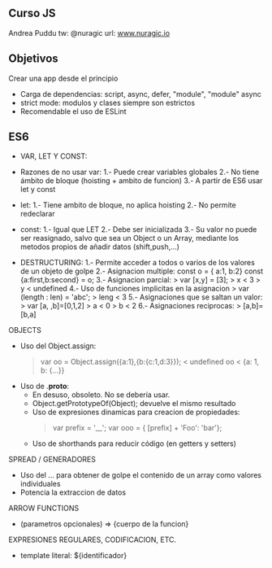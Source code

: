 Curso JS
--------
Andrea Puddu 
tw: @nuragic 
url: www.nuragic.io

Objetivos
---------
Crear una app desde el principio

* Carga de dependencias: script, async, defer, "module", "module" async
* strict mode: modulos y clases siempre son estrictos
* Recomendable el uso de ESLint

ES6
---
* VAR, LET Y CONST:
* Razones de no usar var:
  1.- Puede crear variables globales
  2.- No tiene ámbito de bloque (hoisting + ambito de funcion)
  3.- A partir de ES6 usar let y const

* let:
  1.- Tiene ambito de bloque, no aplica hoisting
  2.- No permite redeclarar

* const:
  1.- Igual que LET
  2.- Debe ser inicializada
  3.- Su valor no puede ser reasignado, salvo que sea un Object o un Array, mediante los metodos propios de añadir datos (shift,push,...)

* DESTRUCTURING:
  1.- Permite acceder a todos o varios de los valores de un objeto de golpe
  2.- Asignacion multiple:
      const o = { a:1, b:2}
      const {a:first,b:second} = o;
  3.- Asignacion parcial:
      > var [x,y] = [3];
      > x
      < 3
      > y
      < undefined
  4.- Uso de funciones implicitas en la asignacion
      > var (length : len) = 'abc';
      > leng
      < 3
  5.- Asignaciones que se saltan un valor:
      > var [a, ,b]=[0,1,2]
      > a
      < 0
      > b
      < 2
  6.- Asignaciones reciprocas:
      > [a,b]=[b,a]

OBJECTS
  * Uso del Object.assign:
    > var oo = Object.assign({a:1},{b:{c:1,d:3}});
    < undefined
    > oo
    < {a: 1, b: {…}}
  * Uso de .__proto__:
    - En desuso, obsoleto. No se debería usar.
    - Object.getPrototypeOf(Object); devuelve el mismo resultado
    - Uso de expresiones dinamicas para creacion de propiedades:
      > var prefix = '__';
      > var ooo = { [prefix] + 'Foo': 'bar'};
    - Uso de shorthands para reducir código (en getters y setters)

SPREAD / GENERADORES
  * Uso del ... para obtener de golpe el contenido de un array como valores individuales
  * Potencia la extraccion de datos

ARROW FUNCTIONS
  * (parametros opcionales) => {cuerpo de la funcion}

EXPRESIONES REGULARES, CODIFICACION, ETC.
  * template literal: ${identificador}
